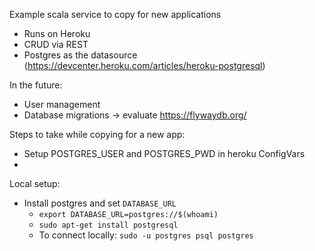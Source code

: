 Example scala service to copy for new applications


* Runs on Heroku
* CRUD via REST
* Postgres as the datasource (https://devcenter.heroku.com/articles/heroku-postgresql)

In the future:
* User management
* Database migrations -> evaluate https://flywaydb.org/

Steps to take while copying for a new app:
* Setup POSTGRES_USER and POSTGRES_PWD in heroku ConfigVars
* 


Local setup:
* Install postgres and set `DATABASE_URL`
  * `export DATABASE_URL=postgres://$(whoami)`
  * `sudo apt-get install postgresql`
  * To connect locally: `sudo -u postgres psql postgres`

